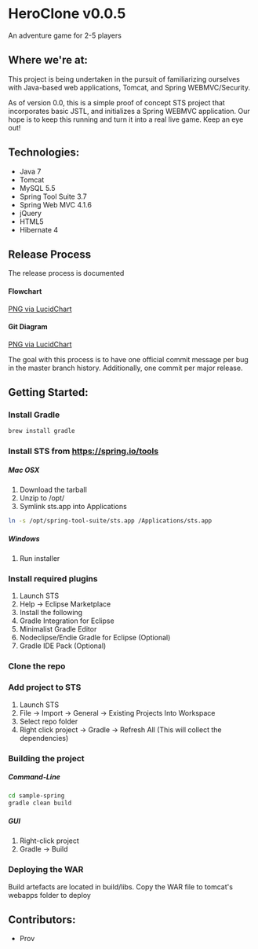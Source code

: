 # HeroClone v0.0.5

An adventure game for 2-5 players

## Where we're at:
This project is being undertaken in the pursuit of familiarizing ourselves with Java-based web applications, Tomcat, and Spring WEBMVC/Security.

As of version 0.0, this is a simple proof of concept STS project that incorporates basic JSTL, and initializes a Spring WEBMVC application. Our hope is to keep this running and turn it into a real live game. Keep an eye out!

## Technologies:
- Java 7
- Tomcat
- MySQL 5.5
- Spring Tool Suite 3.7
- Spring Web MVC 4.1.6
- jQuery
- HTML5
- Hibernate 4

## Release Process
The release process is documented

#### Flowchart
[PNG via LucidChart](https://www.lucidchart.com/publicSegments/view/55cc3fba-3874-4b82-b819-598b0a00c60f/image.png)

#### Git Diagram
[PNG via LucidChart](https://www.lucidchart.com/publicSegments/view/55cd38dc-ca4c-4732-83d4-49880a005a36/image.png)

The goal with this process is to have one official commit message per bug in the master branch history. Additionally, one commit per major release.

## Getting Started:
### Install Gradle
```bash
brew install gradle 
```
### Install STS from https://spring.io/tools
##### Mac OSX
1. Download the tarball
2. Unzip to /opt/
3. Symlink sts.app into Applications
```bash
ln -s /opt/spring-tool-suite/sts.app /Applications/sts.app
```

##### Windows
1. Run installer

### Install required plugins
1. Launch STS
2. Help -> Eclipse Marketplace
3. Install the following
  1. Gradle Integration for Eclipse
  2. Minimalist Gradle Editor
  3. Nodeclipse/Endie Gradle for Eclipse (Optional)
  4. Gradle IDE Pack (Optional)

### Clone the repo

### Add project to STS
1. Launch STS
2. File -> Import -> General -> Existing Projects Into Workspace
3. Select repo folder
4. Right click project -> Gradle -> Refresh All (This will collect the dependencies)

### Building the project
##### Command-Line
```bash
cd sample-spring
gradle clean build
```
##### GUI

1. Right-click project
2. Gradle -> Build

### Deploying the WAR
Build artefacts are located in build/libs. Copy the WAR file to tomcat's webapps folder to deploy


## Contributors:
- Prov
